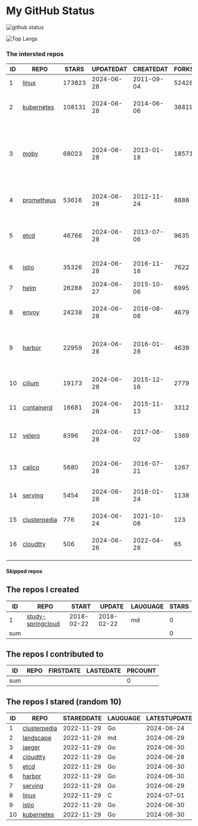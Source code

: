 # My GitHub Status

<img src="https://github-readme-stats-1.yihong0618.vercel.app/api?username=daoqingniu&show_icons=true&&&hide_title=true&count_private=true" alt="github status" />

![Top Langs](https://github-readme-stats-1.yihong0618.vercel.app/api/top-langs/?username=daoqingniu&layout=compact)

<!--START_SECTION:github_repos-->
### The intersted repos
| ID |                              REPO                               | STARS  | UPDATEDAT  | CREATEDAT  | FORKSCOUNT |                                                DESCRIPTIONS                                                |
|----|-----------------------------------------------------------------|--------|------------|------------|------------|------------------------------------------------------------------------------------------------------------|
|  1 | [linux](https://github.com/torvalds/linux)                      | 173823 | 2024-06-28 | 2011-09-04 |      52428 | Linux kernel source tree                                                                                   |
|  2 | [kubernetes](https://github.com/kubernetes/kubernetes)          | 108131 | 2024-06-28 | 2014-06-06 |      38819 | Production-Grade Container Scheduling and Management                                                       |
|  3 | [moby](https://github.com/moby/moby)                            |  68023 | 2024-06-28 | 2013-01-18 |      18571 | The Moby Project - a collaborative project for the container ecosystem to assemble container-based systems |
|  4 | [prometheus](https://github.com/prometheus/prometheus)          |  53616 | 2024-06-28 | 2012-11-24 |       8888 | The Prometheus monitoring system and time series database.                                                 |
|  5 | [etcd](https://github.com/etcd-io/etcd)                         |  46766 | 2024-06-28 | 2013-07-06 |       9635 | Distributed reliable key-value store for the most critical data of a distributed system                    |
|  6 | [istio](https://github.com/istio/istio)                         |  35326 | 2024-06-28 | 2016-11-18 |       7622 | Connect, secure, control, and observe services.                                                            |
|  7 | [helm](https://github.com/helm/helm)                            |  26288 | 2024-06-27 | 2015-10-06 |       6995 | The Kubernetes Package Manager                                                                             |
|  8 | [envoy](https://github.com/envoyproxy/envoy)                    |  24238 | 2024-06-28 | 2016-08-08 |       4679 | Cloud-native high-performance edge/middle/service proxy                                                    |
|  9 | [harbor](https://github.com/goharbor/harbor)                    |  22959 | 2024-06-28 | 2016-01-28 |       4639 | An open source trusted cloud native registry project that stores, signs, and scans content.                |
| 10 | [cilium](https://github.com/cilium/cilium)                      |  19173 | 2024-06-28 | 2015-12-16 |       2779 | eBPF-based Networking, Security, and Observability                                                         |
| 11 | [containerd](https://github.com/containerd/containerd)          |  16681 | 2024-06-28 | 2015-11-13 |       3312 | An open and reliable container runtime                                                                     |
| 12 | [velero](https://github.com/vmware-tanzu/velero)                |   8396 | 2024-06-28 | 2017-08-02 |       1369 | Backup and migrate Kubernetes applications and their persistent volumes                                    |
| 13 | [calico](https://github.com/projectcalico/calico)               |   5680 | 2024-06-28 | 2016-07-21 |       1267 | Cloud native networking and network security                                                               |
| 14 | [serving](https://github.com/knative/serving)                   |   5454 | 2024-06-28 | 2018-01-24 |       1138 | Kubernetes-based, scale-to-zero, request-driven compute                                                    |
| 15 | [clusterpedia](https://github.com/clusterpedia-io/clusterpedia) |    776 | 2024-06-24 | 2021-10-08 |        123 | The Encyclopedia of Kubernetes clusters                                                                    |
| 16 | [cloudtty](https://github.com/cloudtty/cloudtty)                |    506 | 2024-06-26 | 2022-04-28 |         65 | A Friendly Kubernetes CloudShell (Web Terminal) !                                                          |



#### Skipped repos
<!--END_SECTION:github_repos-->

<!--START_SECTION:my_github-->
## The repos I created
| ID  |                                 REPO                                 |   START    |   UPDATE   | LAUGUAGE | STARS |
|-----|----------------------------------------------------------------------|------------|------------|----------|-------|
|   1 | [study-springcloud](https://github.com/daoqingniu/study-springcloud) | 2018-02-22 | 2018-02-22 | md       |     0 |
| sum |                                                                      |            |            |          |     0 |

## The repos I contributed to
| ID  | REPO | FIRSTDATE | LASTEDATE | PRCOUNT |
|-----|------|-----------|-----------|---------|
| sum |      |           |           |       0 |

## The repos I stared (random 10)
| ID |                              REPO                               | STAREDDATE | LAUGUAGE | LATESTUPDATE |
|----|-----------------------------------------------------------------|------------|----------|--------------|
|  1 | [clusterpedia](https://github.com/clusterpedia-io/clusterpedia) | 2022-11-29 | Go       | 2024-06-24   |
|  2 | [landscape](https://github.com/cncf/landscape)                  | 2022-11-29 | md       | 2024-06-29   |
|  3 | [jaeger](https://github.com/jaegertracing/jaeger)               | 2022-11-29 | Go       | 2024-06-30   |
|  4 | [cloudtty](https://github.com/cloudtty/cloudtty)                | 2022-11-29 | Go       | 2024-06-28   |
|  5 | [etcd](https://github.com/etcd-io/etcd)                         | 2022-11-29 | Go       | 2024-06-30   |
|  6 | [harbor](https://github.com/goharbor/harbor)                    | 2022-11-29 | Go       | 2024-06-30   |
|  7 | [serving](https://github.com/knative/serving)                   | 2022-11-29 | Go       | 2024-06-29   |
|  8 | [linux](https://github.com/torvalds/linux)                      | 2022-11-29 | C        | 2024-07-01   |
|  9 | [istio](https://github.com/istio/istio)                         | 2022-11-29 | Go       | 2024-06-30   |
| 10 | [kubernetes](https://github.com/kubernetes/kubernetes)          | 2022-11-29 | Go       | 2024-06-30   |

<!--END_SECTION:my_github-->

